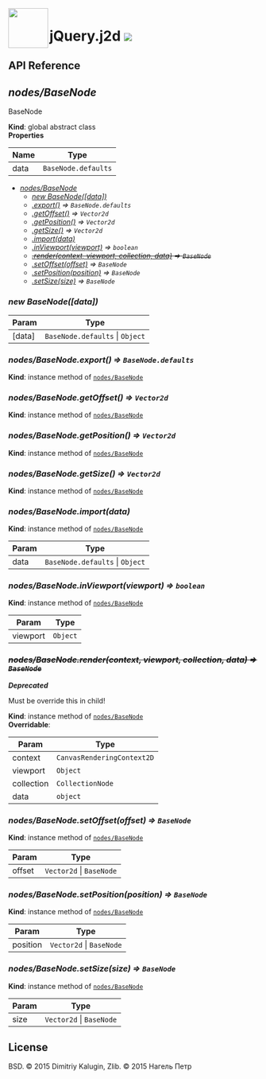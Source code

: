 <img src="https://github.com/fsggs/jquery.j2d/blob/0.2.0-dev/src/img/logo.png?raw=true" align="left" width="80"/>
<h1 align="left">jQuery.j2d <a href="https://www.versioneye.com/user/projects/56afa5f63d82b9003761dfc8">
    <img src="https://www.versioneye.com/user/projects/56afa5f63d82b9003761dfc8/badge.svg?style=flat"/></a></h1>


## API Reference

<a name="nodes/BaseNode"></a>

## *nodes/BaseNode*
BaseNode

**Kind**: global abstract class  
**Properties**

| Name | Type |
| --- | --- |
| data | <code>BaseNode.defaults</code> | 


* *[nodes/BaseNode](#nodes/BaseNode)*
    * *[new BaseNode([data])](#new_nodes/BaseNode_new)*
    * *[.export()](#nodes/BaseNode+export) ⇒ <code>BaseNode.defaults</code>*
    * *[.getOffset()](#nodes/BaseNode+getOffset) ⇒ <code>Vector2d</code>*
    * *[.getPosition()](#nodes/BaseNode+getPosition) ⇒ <code>Vector2d</code>*
    * *[.getSize()](#nodes/BaseNode+getSize) ⇒ <code>Vector2d</code>*
    * *[.import(data)](#nodes/BaseNode+import)*
    * *[.inViewport(viewport)](#nodes/BaseNode+inViewport) ⇒ <code>boolean</code>*
    * *~~[.render(context, viewport, collection, data)](#nodes/BaseNode+render) ⇒ <code>BaseNode</code>~~*
    * *[.setOffset(offset)](#nodes/BaseNode+setOffset) ⇒ <code>BaseNode</code>*
    * *[.setPosition(position)](#nodes/BaseNode+setPosition) ⇒ <code>BaseNode</code>*
    * *[.setSize(size)](#nodes/BaseNode+setSize) ⇒ <code>BaseNode</code>*

<a name="new_nodes/BaseNode_new"></a>

### *new BaseNode([data])*

| Param | Type |
| --- | --- |
| [data] | <code>BaseNode.defaults</code> &#124; <code>Object</code> | 

<a name="nodes/BaseNode+export"></a>

### *nodes/BaseNode.export() ⇒ <code>BaseNode.defaults</code>*
**Kind**: instance method of <code>[nodes/BaseNode](#nodes/BaseNode)</code>  
<a name="nodes/BaseNode+getOffset"></a>

### *nodes/BaseNode.getOffset() ⇒ <code>Vector2d</code>*
**Kind**: instance method of <code>[nodes/BaseNode](#nodes/BaseNode)</code>  
<a name="nodes/BaseNode+getPosition"></a>

### *nodes/BaseNode.getPosition() ⇒ <code>Vector2d</code>*
**Kind**: instance method of <code>[nodes/BaseNode](#nodes/BaseNode)</code>  
<a name="nodes/BaseNode+getSize"></a>

### *nodes/BaseNode.getSize() ⇒ <code>Vector2d</code>*
**Kind**: instance method of <code>[nodes/BaseNode](#nodes/BaseNode)</code>  
<a name="nodes/BaseNode+import"></a>

### *nodes/BaseNode.import(data)*
**Kind**: instance method of <code>[nodes/BaseNode](#nodes/BaseNode)</code>  

| Param | Type |
| --- | --- |
| data | <code>BaseNode.defaults</code> &#124; <code>Object</code> | 

<a name="nodes/BaseNode+inViewport"></a>

### *nodes/BaseNode.inViewport(viewport) ⇒ <code>boolean</code>*
**Kind**: instance method of <code>[nodes/BaseNode](#nodes/BaseNode)</code>  

| Param | Type |
| --- | --- |
| viewport | <code>Object</code> | 

<a name="nodes/BaseNode+render"></a>

### *~~nodes/BaseNode.render(context, viewport, collection, data) ⇒ <code>BaseNode</code>~~*
***Deprecated***

Must be override this in child!

**Kind**: instance method of <code>[nodes/BaseNode](#nodes/BaseNode)</code>  
**Overridable**:   

| Param | Type |
| --- | --- |
| context | <code>CanvasRenderingContext2D</code> | 
| viewport | <code>Object</code> | 
| collection | <code>CollectionNode</code> | 
| data | <code>object</code> | 

<a name="nodes/BaseNode+setOffset"></a>

### *nodes/BaseNode.setOffset(offset) ⇒ <code>BaseNode</code>*
**Kind**: instance method of <code>[nodes/BaseNode](#nodes/BaseNode)</code>  

| Param | Type |
| --- | --- |
| offset | <code>Vector2d</code> &#124; <code>BaseNode</code> | 

<a name="nodes/BaseNode+setPosition"></a>

### *nodes/BaseNode.setPosition(position) ⇒ <code>BaseNode</code>*
**Kind**: instance method of <code>[nodes/BaseNode](#nodes/BaseNode)</code>  

| Param | Type |
| --- | --- |
| position | <code>Vector2d</code> &#124; <code>BaseNode</code> | 

<a name="nodes/BaseNode+setSize"></a>

### *nodes/BaseNode.setSize(size) ⇒ <code>BaseNode</code>*
**Kind**: instance method of <code>[nodes/BaseNode](#nodes/BaseNode)</code>  

| Param | Type |
| --- | --- |
| size | <code>Vector2d</code> &#124; <code>BaseNode</code> | 


## License

BSD. © 2015 Dimitriy Kalugin, Zlib. © 2015 Нагель Петр

